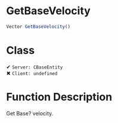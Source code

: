 # GetBaseVelocity
```js
Vector GetBaseVelocity()
```
# Class
✔ `Server: CBaseEntity`  
✖ `Client: undefined`  

# Function Description
Get Base? velocity.
